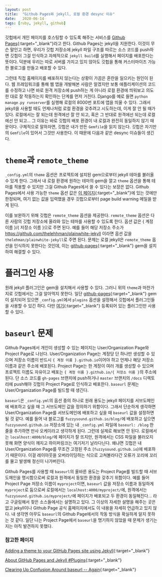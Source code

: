 ```yaml
---
layout: post
title:  "Github Pages와 jekyll, 로컬 환경 desync 이슈"
date:   2020-06-14
tags: [ruby, jekyll, github]
---
```

깃헙에서 개인 페이지를 호스팅할 수 있도록 해주는 서비스를 [Github Pages](https://pages.github.com){:target="_blank"}라고 한다. Github Pages는 jekyll을 지원한다. 이것이 무슨 말인고 하면, 우리가 깃헙 저장소에 jekyll 파일 구조를 따르는 소스 코드를 push하면 깃헙이 그걸 인식하고 자체적으로 `jekyll build`를 실행해서 페이지를 배포한다는 뜻이다. 덕분에 우리는 따로 서버를 가지고 있지 않아도 깃헙을 통해 커스터마이즈 가능한 블로그를 만들고 배포할 수 있다.

그런데 직접 홈페이지를 배포하지 않는다는 상황이 가끔은 혼란을 일으키는 원인이 된다. 웹 프레임워크를 통해 웹 앱을 개발해본 사람은 알겠지만 보통 애플리케이션의 코드를 수정하고 나면 바로 원격 저장소에 push하는 게 아니라 로컬 환경에 띄워보고 의도한 대로 잘 작동하는지 확인하는 단계를 먼저 거친다. Django를 예로 들면 `python manage.py runserver`를 실행해 로컬의 8000번 포트에 앱을 띄울 수 있다. 그래서 jekyll을 사용할 때도 언제나처럼 로컬 환경을 갖추려고 시도하는데, 이게 잘 안 될 때가 있다. 로컬에서는 잘 되는데 원격에선 잘 안 되고, 혹은 그 반대로 원격에선 되는데 로컬에선 안 되고... 그 이유는 바로 깃헙의 배포 환경이 내 로컬과 완전히 동일하지 않기 때문이다. 구체적으로 말하자면, 깃헙은 내가 만든 `Gemfile`을 읽지 않는다. 깃헙은 자기만의 `Gemfile`이 있어서 그것만 사용한다. 이 때문에 다음과 같은 desync 이슈들이 생긴다.

# `theme`과 `remote_theme`
`_config.yml`의 `theme` 옵션은 프로젝트에 설치된 gem으로부터 jekyll 테마를 불러올 수 있게 한다. 그래서 내 로컬 환경에 원하는 테마의 gem을 깔고 `theme` 옵션을 통해 테마를 적용할 수 있지만 그걸 Github Pages에서 쓸 수 있다는 보장은 없다. Github Pages에서 사용 가능한 `theme` 옵션 값은 [이 페이지](https://pages.github.com/themes/){:target="_blank"}에 있는 것에만 한정되며, 여기 없는 값을 입력했을 경우 깃헙으로부터 page build warning 메일을 받게 된다.

이를 보완하기 위해 깃헙은 `remote_theme` 옵션을 제공한다. `remote_theme` 옵션은 다른 사람의 깃헙 저장소에 올라와 있는 테마를 사용할 수 있도록 한다. 옵션 값은 { 계정 이름 }/{ 저장소 이름 }으로 주면 된다. 예를 들어 해당 저장소 주소가 https://github.com/thelehhman/plainwhite-jekyll 이라면 옵션 값을 `thelehman/plainwhite-jekyll`로 주면 된다. 문제는 로컬 jekyll은 `remote_theme` 옵션을 인식하지 못한다는 것인데, 이는 [github-pages](https://github.com/github/pages-gem){:target="_blank"} gem을 설치하여 해결할 수 있다.

# 플러그인 사용

원래 jekyll 플러그인은 gem을 설치해서 사용할 수 있다. 그러니 위의 `theme`과 마찬가지로 깃헙에서는 그걸 알아먹지 못한다. 일단 [github-pages](https://github.com/github/pages-gem){:target="_blank"} gem이 설치되어 있으면 `_config.yml`에서 `plugins` 옵션을 설정해서 깃헙에서 플러그인들을 사용할 수 있긴 하다. 다만 [여기](https://pages.github.com/versions/){:target="_blank"} 등록되어 있는 플러그인만 사용할 수 있다. 

# `baseurl` 문제

Github Pages에서 개인이 생성할 수 있는 페이지는 User/Organization Page와 Project Page로 나뉜다. User/Organization Page는 계정당 단 하나만 생성할 수 있으며 저장소 이름이 반드시 `{ 계정 이름 }.github.io`이어야 하고 언제나 해당 저장소 이름과 같은 주소에 배포된다. Project Page는 한 계정이 여러 개를 생성할 수 있으며 프로젝트 이름도 자유이고 배포는 `{ 계정 이름 }.github.io/{ 저장소 이름 }`의 주소에 된다. 단 소스 코드를 `gh-pages` 브랜치에 push하거나 `master` 브랜치의 `/docs` 디렉토리에 push해야 깃헙이 Project Page로 인식하고 배포한다. `baseurl` 문제는 User/Organization Page를 빌드할 때 생긴다.

`baseurl`은 `_config.yml`의 옵션 중의 하나로 원래 용도는 jekyll 페이지를 서브도메인에 배포하고 싶을 때 그 서브도메인 값을 정의하기 위함이다. 그래서 단순하게 생각하면 User/Organization Page를 서브도메인에 배포하고 싶을 때 `baseurl` 값을 설정하면 될 것 같다. 예를 들어 내 블로그를 `fuzzysound.github.io/blog/`에 배포하고 싶으면 `fuzzysound.github.io` 저장소에 있는 내 `_config.yml` 파일에 `baseurl: /blog` 한 줄을 추가하면 만사 오케이라고 생각하게 된다. 그런데 실제로 해보면 안 된다. 로컬에서는 `localhost:4000/blog/`에 페이지가 잘 뜨지만, 원격에서는 CSS 파일을 불러오지 못해 화면 양식이 깨지고 하이퍼링크는 여기저기 날라다닌다. 왜냐면 깃헙은 내 User/Organization Page를 무조건 고정된 주소 (`fuzzysound.github.io`)에 배포하기 때문이다. 이걸 레이아웃을 오버라이딩하는 식으로 고쳐볼라다간 오류가 꼬리에 꼬리를 물고 발생해 정신이 나가버린다. 

Github Pages를 사용할 때 `baseurl`의 올바른 용도는 Project Page를 빌드할 때 서브도메인을 명시함으로써 로컬과 원격에서 동일한 환경을 갖추기 위함이다. 예를 들어 Project Page 저장소 이름이 `myproject`이면, `baseurl` 값을 저장소 이름과 동일하게 `myproject`로 둠으로써 로컬에서는 `localhost:4000/myproject/`에, 원격에서는 `fuzzysound.github.io/myproject/`에 페이지가 배포되고 두 환경이 동일해진다... 라고 구글링해서 찾은 소스들에서는 설명하고 있다. 그 이상의 자세한 설명을 해주는 곳은 없고 jekyll이나 Github Page 공식 홈페이지에서도 이 내용을 자세히 언급하고 있지 않다. 내 생각엔 아무도 `baseurl`의 Github Page에서의 작동 방식을 확실하게 알지 못하는 것 같다. 일단 나는 Project Page에서 `baseurl`을 명기하지 않았을 때 문제가 생기는지는 아직 발견하지 못했다.

### 참고한 페이지
[Adding a theme to your GitHub Pages site using Jekyll](https://help.github.com/en/github/working-with-github-pages/adding-a-theme-to-your-github-pages-site-using-jekyll){:target="_blank"}

[About GitHub Pages and Jekyll #Plugins](https://help.github.com/en/github/working-with-github-pages/about-github-pages-and-jekyll#plugins){:target="_blank"}

[Clearing Up Confusion Around baseurl -- Again](https://byparker.com/blog/2014/clearing-up-confusion-around-baseurl/){:target="_blank"}